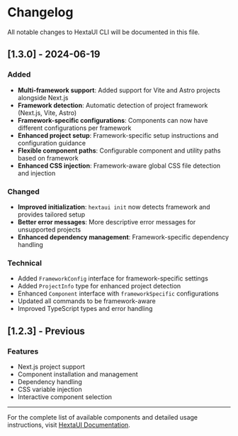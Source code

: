 # Changelog

All notable changes to HextaUI CLI will be documented in this file.

## [1.3.0] - 2024-06-19

### Added

- **Multi-framework support**: Added support for Vite and Astro projects alongside Next.js
- **Framework detection**: Automatic detection of project framework (Next.js, Vite, Astro)
- **Framework-specific configurations**: Components can now have different configurations per framework
- **Enhanced project setup**: Framework-specific setup instructions and configuration guidance
- **Flexible component paths**: Configurable component and utility paths based on framework
- **Enhanced CSS injection**: Framework-aware global CSS file detection and injection

### Changed

- **Improved initialization**: `hextaui init` now detects framework and provides tailored setup
- **Better error messages**: More descriptive error messages for unsupported projects
- **Enhanced dependency management**: Framework-specific dependency handling

### Technical

- Added `FrameworkConfig` interface for framework-specific settings
- Added `ProjectInfo` type for enhanced project detection
- Enhanced `Component` interface with `frameworkSpecific` configurations
- Updated all commands to be framework-aware
- Improved TypeScript types and error handling

## [1.2.3] - Previous

### Features

- Next.js project support
- Component installation and management
- Dependency handling
- CSS variable injection
- Interactive component selection

---

For the complete list of available components and detailed usage instructions, visit [HextaUI Documentation](https://docs.hextaui.com).
